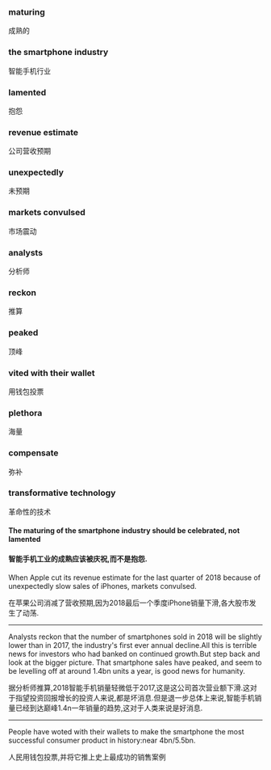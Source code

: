 ### maturing
成熟的

### the smartphone industry
智能手机行业

### lamented
抱怨

### revenue estimate
公司营收预期

### unexpectedly
未预期

### markets convulsed
市场震动

### analysts
分析师

### reckon
推算

### peaked
顶峰

### vited with their wallet
用钱包投票

### plethora 
海量

### compensate
弥补

### transformative technology
革命性的技术


#### The maturing of the smartphone industry should be celebrated, not lamented
#### 智能手机工业的成熟应该被庆祝,而不是抱怨.

When Apple cut its revenue estimate for the last quarter of 2018 because of unexpectedly slow sales of iPhones, markets convulsed.

在苹果公司消减了营收预期,因为2018最后一个季度iPhone销量下滑,各大股市发生了动荡.

----------

Analysts reckon that the number of smartphones sold in 2018 will be slightly lower than in 2017, the industry's first ever annual decline.All this is terrible news for investors who had banked on continued growth.But step back and look at the bigger picture. That smartphone sales have peaked, and seem to be levelling off at around 1.4bn units a year, is good news for humanity.

据分析师推算,2018智能手机销量轻微低于2017,这是这公司首次营业额下滑.这对于指望投资回报增长的投资人来说,都是坏消息.但是退一步总体上来说,智能手机销量已经到达巅峰1.4n一年销量的趋势,这对于人类来说是好消息.


--------

People have woted with their wallets to make the smartphone the most successful consumer product in history:near 4bn/5.5bn.

人民用钱包投票,并将它推上史上最成功的销售案例